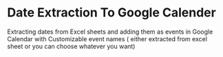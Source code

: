 # Date Extraction To Google Calender
Extracting dates from Excel sheets and adding them as events in Google Calendar with Customizable event names ( either extracted from excel sheet or you can choose whatever you want)
